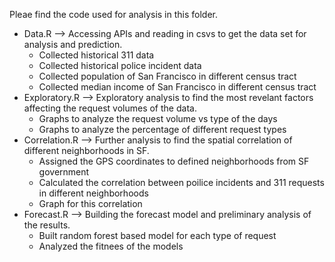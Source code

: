 Pleae find the code used for analysis in this folder.


- Data.R --> Accessing APIs and reading in csvs to get the data set for analysis and prediction.
  - Collected historical 311 data
  - Collected historical police incident data
  - Collected population of San Francisco in different census tract
  - Collected median income of San Francisco in different census tract
- Exploratory.R --> Exploratory analysis to find the most revelant factors affecting the request volumes of the data.
  - Graphs to analyze the request volume vs type of the days
  - Graphs to analyze the percentage of different request types
- Correlation.R --> Further analysis to find the spatial correlation of different neighborhoods in SF.
  - Assigned the GPS coordinates to defined neighborhoods from SF government
  - Calculated the correlation between poilice incidents and 311 requests in different neighborhoods
  - Graph for this correlation
- Forecast.R --> Building the forecast model and preliminary analysis of the results.
  - Built random forest based model for each type of request
  - Analyzed the fitnees of the models
